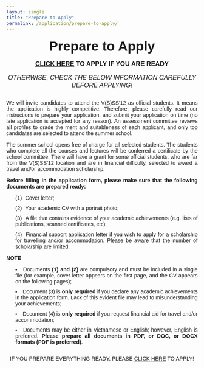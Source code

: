 ```yaml
---
layout: single
title: "Prepare to Apply"
permalink: /application/prepare-to-apply/
---
```


<style>
  .home-container {
    text-align: center;
    font-family: sans-serif;
  }
  .main-heading {
    font-size: 2.5em;
    text-align: center;
    margin-top: 0.5em;
    margin-bottom: 0.2em;
  }
  .sub-heading {
    font-size: 1.2em;
    margin-bottom: 0.5em;
  }
  .date-location {
    margin-bottom: 1.5em;
  }
  .nav-button {
    display: inline-block;
    padding: 10px 20px;
    margin: 0 10px 20px 10px;
    background-color: #007bff;
    color: white;
    text-decoration: none;
    border-radius: 5px;
    border: none;
    cursor: pointer;
    font-size: 1em;
  }
  .nav-button:hover {
    background-color: #0056b3;
  }
  .home-image {
    max-width: 100%;
    height: auto;
    border-radius: 8px;
    margin-bottom: 2em;
  }
  .section {
    margin: 2em 0;
    text-align: justify;
  }
  .section img {
     max-width: 100%;
     height: auto;
     border-radius: 8px;
  }
  .section-button {
     margin-top: 1em;
  }
  .section ul {
     list-style-position: inside;
     text-align: justify;
     margin-bottom: 1.5em;
  }
  .section li {
     margin-bottom: 0.75em;
  }
  .numbered-list {
     list-style: none;          /* Remove default numbering */
     counter-reset: my-counter; /* Initialize a counter */
}
.numbered-list li::before {
     counter-increment: my-counter; /* Increment the counter for each list item */
     content: "(" counter(my-counter) ") "; /* Display the counter with parentheses */
     margin-right: 5px;      /* Add some space after the number */
     margin-bottom: 1.5em
}
</style>

<div class="home-container">
    <h1 class="main-heading" text-align = "center">
         Prepare to Apply
    </h1>
    <p class="sub-heading"><strong>
         <a href="/application/apply-now/"><u>CLICK HERE</u></a> TO APPLY IF YOU ARE READY
    </strong></p>
    <p class="sub-heading"><em>
         OTHERWISE, CHECK THE BELOW INFORMATION CAREFULLY BEFORE APPLYING!
    </em></p>
    <div class="section">
        <p> 
            We will invite candidates to attend the V(S)SS’12 as official students. It means the application is highly competitive. Therefore, please carefully read our instructions to prepare your application, and submit your application on time (no late application is accepted for any reason). An assessment committee reviews all profiles to grade the merit and suitableness of each applicant, and only top candidates are selected to attend the summer school. 
        </p>
        <p> 
            The summer school opens free of charge for all selected students. The students who complete all the courses and lectures will be conferred a certificate by the school committee. There will have a grant for some official students, who are far from the V(S)SS’12 location and are in financial difficulty, selected to award a travel and/or accommodation scholarship. 
        </p>
        <p><strong>
            Before filling in the application form, please make sure that the following documents are prepared ready:
        </strong></p>
        <ol class = "numbered-list">
            <li> Cover letter; </li>
            <li> Your academic CV with a portrait photo; </li>
            <li> A file that contains evidence of your academic achievements (e.g. lists of publications, scanned certificates, etc); </li>
            <li> Financial support application letter if you wish to apply for a scholarship for travelling and/or accommodation. Please be aware that the number of scholarship are limited.</li>
        </ol>
        <p><strong>
            NOTE
        </strong></p>
        <ul>
        <li>Documents <strong>(1) and (2)</strong> are compulsory and must be included in a single file (for example, cover letter appears on the first page, and the CV appears on the following pages);</li>
        <li>Document (3) is <strong> only required </strong> if you declare any academic achievements in the application form. Lack of this evident file may lead to misunderstanding your achievements;</li>
        <li>Document (4) is <strong> only required </strong> if you request financial aid for travel and/or accommodation;</li>
        <li>Documents may be either in Vietnamese or English; however, English is preferred. <strong>Please prepare all documents in PDF, or DOC, or DOCX formats (PDF is preferred)</strong>.</li>
        </ul>
    </div>
    <p>
        IF YOU PREPARE EVERYTHING READY, PLEASE <a href="/application/apply-now/"><u>CLICK HERE</u></a> TO APPLY!
    </p>
</div>